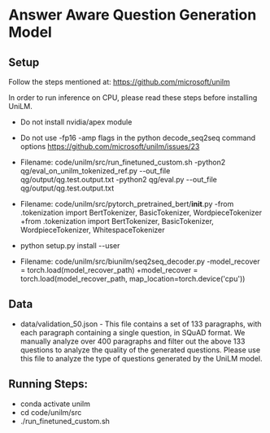 # Answer Aware Question Generation Model

## Setup
Follow the steps mentioned at: https://github.com/microsoft/unilm

In order to run inference on CPU, please read these steps before installing UniLM.

* Do not install nvidia/apex module
* Do not use -fp16 -amp flags in the python decode_seq2seq command options
https://github.com/microsoft/unilm/issues/23

* Filename: code/unilm/src/run_finetuned_custom.sh
-python2 qg/eval_on_unilm_tokenized_ref.py --out_file qg/output/qg.test.output.txt
-python2 qg/eval.py --out_file qg/output/qg.test.output.txt

* Filename: code/unilm/src/pytorch_pretrained_bert/__init__.py
-from .tokenization import BertTokenizer, BasicTokenizer, WordpieceTokenizer
+from .tokenization import BertTokenizer, BasicTokenizer, WordpieceTokenizer, WhitespaceTokenizer

* python setup.py install --user

* Filename: code/unilm/src/biunilm/seq2seq_decoder.py
-model_recover = torch.load(model_recover_path)
+model_recover = torch.load(model_recover_path, map_location=torch.device('cpu'))


## Data

* data/validation_50.json - This file contains a set of 133 paragraphs, with each paragraph containing a single question, in SQuAD format. We manually analyze over 400 paragraphs and filter out the above 133 questions to analyze the quality of the generated questions. Please use this file to analyze the type of questions generated by the UniLM model.

## Running Steps:

* conda activate unilm
* cd code/unilm/src
* ./run_finetuned_custom.sh

